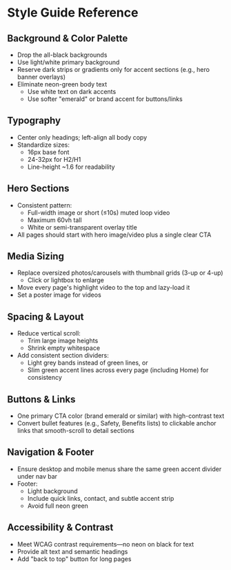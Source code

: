 # Style Guide Reference

## Background & Color Palette
- Drop the all-black backgrounds
- Use light/white primary background
- Reserve dark strips or gradients only for accent sections (e.g., hero banner overlays)
- Eliminate neon-green body text
  - Use white text on dark accents
  - Use softer "emerald" or brand accent for buttons/links

## Typography
- Center only headings; left-align all body copy
- Standardize sizes:
  - 16px base font
  - 24-32px for H2/H1
  - Line-height ~1.6 for readability

## Hero Sections
- Consistent pattern:
  - Full-width image or short (≤10s) muted loop video
  - Maximum 60vh tall
  - White or semi-transparent overlay title
- All pages should start with hero image/video plus a single clear CTA

## Media Sizing
- Replace oversized photos/carousels with thumbnail grids (3-up or 4-up)
  - Click or lightbox to enlarge
- Move every page's highlight video to the top and lazy-load it
- Set a poster image for videos

## Spacing & Layout
- Reduce vertical scroll:
  - Trim large image heights
  - Shrink empty whitespace
- Add consistent section dividers:
  - Light grey bands instead of green lines, or
  - Slim green accent lines across every page (including Home) for consistency

## Buttons & Links
- One primary CTA color (brand emerald or similar) with high-contrast text
- Convert bullet features (e.g., Safety, Benefits lists) to clickable anchor links that smooth-scroll to detail sections

## Navigation & Footer
- Ensure desktop and mobile menus share the same green accent divider under nav bar
- Footer:
  - Light background
  - Include quick links, contact, and subtle accent strip
  - Avoid full neon green

## Accessibility & Contrast
- Meet WCAG contrast requirements—no neon on black for text
- Provide alt text and semantic headings
- Add "back to top" button for long pages